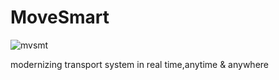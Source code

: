 
# MoveSmart
![mvsmt](https://github.com/user-attachments/assets/02dfe80e-2896-4f37-9d30-df0cf591a974)


modernizing transport system in real time,anytime & anywhere
